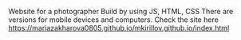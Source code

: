 Website for a photographer
Build by using JS, HTML, CSS
There are versions for mobile devices and computers. 
Check the site here
https://mariazakharova0805.github.io/mkirillov.github.io/index.html
